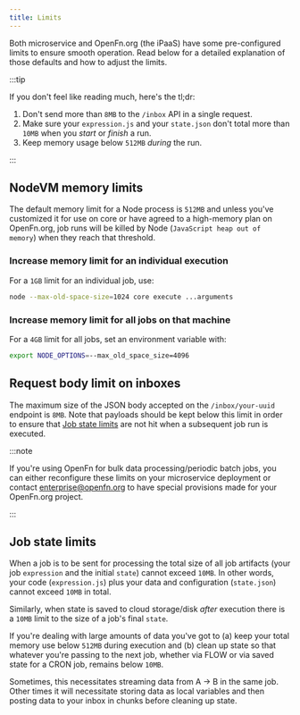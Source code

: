 ```yaml
---
title: Limits
---
```


Both microservice and OpenFn.org (the iPaaS) have some pre-configured limits to
ensure smooth operation. Read below for a detailed explanation of those defaults
and how to adjust the limits.

:::tip

If you don't feel like reading much, here's the tl;dr:

1. Don't send more than `8MB` to the `/inbox` API in a single request.
2. Make sure your `expression.js` and your `state.json` don't total more than
   `10MB` when you _start_ or _finish_ a run.
3. Keep memory usage below `512MB` _during_ the run.

:::

## NodeVM memory limits

The default memory limit for a Node process is `512MB` and unless you've
customized it for use on core or have agreed to a high-memory plan on
OpenFn.org, job runs will be killed by Node (`JavaScript heap out of memory`)
when they reach that threshold.

### Increase memory limit for an individual execution

For a `1GB` limit for an individual job, use:

```sh
node --max-old-space-size=1024 core execute ...arguments
```

### Increase memory limit for all jobs on that machine

For a `4GB` limit for all jobs, set an environment variable with:

```sh
export NODE_OPTIONS=--max_old_space_size=4096
```

## Request body limit on inboxes

The maximum size of the JSON body accepted on the `/inbox/your-uuid` endpoint is
`8MB`. Note that payloads should be kept below this limit in order to ensure
that [Job state limits](#job-state-limits) are not hit when a subsequent job run
is executed.

:::note

If you're using OpenFn for bulk data processing/periodic batch jobs, you can
either reconfigure these limits on your microservice deployment or contact
enterprise@openfn.org to have special provisions made for your OpenFn.org
project.

:::

## Job state limits

When a job is to be sent for processing the total size of all job artifacts
(your job `expression` and the initial `state`) cannot exceed `10MB`. In other
words, your code (`expression.js`) plus your data and configuration
(`state.json`) cannot exceed `10MB` in total.

Similarly, when state is saved to cloud storage/disk _after_ execution there is
a `10MB` limit to the size of a job's final `state`.

If you're dealing with large amounts of data you've got to (a) keep your total
memory use below `512MB` during execution and (b) clean up state so that
whatever you're passing to the next job, whether via FLOW or via saved state for
a CRON job, remains below `10MB`.

Sometimes, this necessitates streaming data from A -> B in the same job. Other
times it will necessitate storing data as local variables and then posting data
to your inbox in chunks before cleaning up state.
